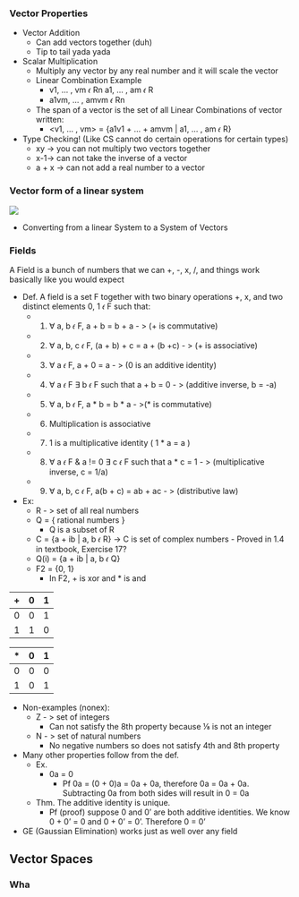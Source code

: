 ### Vector Properties
- Vector Addition
	- Can add vectors together (duh)
	- Tip to tail yada yada
- Scalar Multiplication
	- Multiply any vector by any real number and it will scale the vector
	- Linear Combination Example
		- v1, … , vm 𝜖 Rn a1, … , am 𝜖 R    
		- a1vm, … , amvm 𝜖 Rn
	- The span of a vector is the set of all Linear Combinations of vector written:
		- <v1, … , vm> = {a1v1 + … + amvm | a1, … , am 𝜖 R}
- Type Checking! (Like CS cannot do certain operations for certain types)
	- xy -> you can not multiply two vectors together
	- x-1-> can not take the inverse of a vector
	- a + x -> can not add a real number to a vector
### Vector form of a linear system

![](https://lh7-us.googleusercontent.com/vzqI8oqh6u_W4edw_3T-CMkUZ02Vp_Wku72PufL5almLRkpEWMZFycI_TSGdCQJfeVlI1yQ042QPyEPKTcLWk0DpBVYqfOgHrkm7eBqGNAYimRUPEMtT0Yufu31sJnZoRXN1_DIcTm96eciOqiGKxQA)

- Converting from a linear System to a System of Vectors
    

### Fields
 A Field is a bunch of numbers that we can +, -, x, /, and things work basically like you would expect 
- Def. A field is a set F together with two binary operations +, x, and two distinct elements 0, 1 𝜖 F such that:
	- 1) ∀ a, b 𝜖 F, a + b = b + a - > (+ is commutative)
	- 2) ∀ a, b, c 𝜖 F, (a + b) + c = a + (b +c) - > (+ is associative)
	- 3) ∀ a 𝜖 F, a + 0 = a - > (0 is an additive identity)
	- 4) ∀ a 𝜖 F ∃ b 𝜖 F such that a + b = 0 - > (additive inverse, b = -a)
	- 5) ∀ a, b 𝜖 F, a * b = b * a - >(* is commutative)
	- 6) Multiplication is associative
	- 7) 1 is a multiplicative identity ( 1 * a = a )
	- 8) ∀ a 𝜖 F & a != 0 ∃ c 𝜖 F such that a * c = 1 - > (multiplicative inverse, c = 1/a)
	- 9) ∀ a, b, c 𝜖 F, a(b + c) = ab + ac - > (distributive law)
- Ex:
	- R - > set of all real numbers
	- Q = { rational numbers }
		- Q is a subset of R
	- C = {a + ib | a, b 𝜖 R} -> C is set of complex numbers
    		- Proved in 1.4 in textbook, Exercise 17?
	- Q(i) = {a + ib | a, b 𝜖 Q}
	- F2 = {0, 1}
		- In F2, + is xor and * is and

| + | 0 | 1 |
| ---- | ---- | ---- |
| 0 | 0 | 1 |
| 1 | 1 | 0 |

| * | 0 | 1 |
| ---- | ---- | ---- |
| 0 | 0 | 0 |
| 1 | 0 | 1 |

- Non-examples (nonex):
	- Z - > set of integers
		- Can not satisfy the 8th property because ⅛ is not an integer
	- N - > set of natural numbers
		- No negative numbers so does not satisfy 4th and 8th property
- Many other properties follow from the def.
	- Ex.
		- 0a = 0
			- Pf 0a = (0 + 0)a = 0a + 0a, therefore 0a = 0a + 0a. Subtracting 0a from both sides will result in 0 = 0a
	- Thm. The additive identity is unique.
		- Pf (proof) suppose 0 and 0’ are both additive identities. We know 0 + 0’ = 0 and 0 + 0’ = 0’. Therefore 0 = 0’
- GE (Gaussian Elimination) works just as well over any field
## Vector Spaces
### Wha